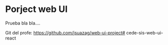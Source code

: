 # Porject web UI

Prueba bla bla....

Git del profe:
https://github.com/jsuazag/web-ui-project#   c e d e - s i s - w e b - u i - r e a c t  
 